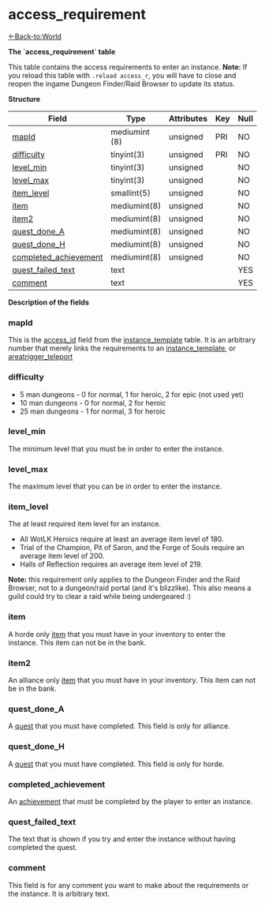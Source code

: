 # access\_requirement

[<-Back-to:World](database-world.md)

**The \`access\_requirement\` table**

This table contains the access requirements to enter an instance.
**Note:** If you reload this table with `.reload access_r`, you will have to close and reopen the ingame Dungeon Finder/Raid Browser to update its status.

**Structure**

| Field                       | Type          | Attributes | Key | Null | Default | Extra | Comment |
|-----------------------------|---------------|------------|-----|------|---------|-------|---------|
| [mapId][1]                  | mediumint (8) | unsigned   | PRI | NO   |         |       |         |
| [difficulty][2]             | tinyint(3)    | unsigned   | PRI | NO   |         |       |         |
| [level_min][3]              | tinyint(3)    | unsigned   |     | NO   |         |       |         |
| [level_max][4]              | tinyint(3)    | unsigned   |     | NO   |         |       |         |
| [item_level][5]             | smallint(5)   | unsigned   |     | NO   |         |       |         |
| [item][6]                   | mediumint(8)  | unsigned   |     | NO   |         |       |         |
| [item2][7]                  | mediumint(8)  | unsigned   |     | NO   |         |       |         |
| [quest_done_A][8]           | mediumint(8)  | unsigned   |     | NO   |         |       |         |
| [quest_done_H][9]           | mediumint(8)  | unsigned   |     | NO   |         |       |         |
| [completed_achievement][10] | mediumint(8)  | unsigned   |     | NO   |         |       |         |
| [quest_failed_text][11]     | text          |            |     | YES  | NULL    |       |         |
| [comment][12]               | text          |            |     | YES  | NULL    |       |         |

[1]: #mapid
[2]: #difficulty
[3]: #level_min
[4]: #level_max
[5]: #item_level
[6]: #item
[7]: #item2
[8]: #quest_done_a
[9]: #quest_done_h
[10]: #completed_achievement
[11]: #quest_failed_text
[12]: #comment

**Description of the fields**

### mapId

This is the [access\_id](instance_template) field from the [instance\_template](instance_template) table. It is an arbitrary number that merely links the requirements to an [instance\_template](instance_template), or [areatrigger\_teleport](areatrigger_teleport)

### difficulty

- 5 man dungeons - 0 for normal, 1 for heroic, 2 for epic (not used yet)
- 10 man dungeons - 0 for normal, 2 for heroic
- 25 man dungeons - 1 for normal, 3 for heroic

### level\_min

The minimum level that you must be in order to enter the instance.

### level\_max

The maximum level that you can be in order to enter the instance.

### item\_level

The at least required item level for an instance.

-   All WotLK Heroics require at least an average item level of 180.
-   Trial of the Champion, Pit of Saron, and the Forge of Souls require an average item level of 200.
-   Halls of Reflection requires an average item level of 219.

**Note:** this requirement only applies to the Dungeon Finder and the Raid Browser, not to a dungeon/raid portal (and it's blizzlike). This also means a guild could try to clear a raid while being undergeared :)

### item

A horde only [item](item_template) that you must have in your inventory to enter the instance. This item can not be in the bank.

### item2

An alliance only [item](item_template) that you must have in your inventory. This item can not be in the bank.

### quest\_done\_A

A [quest](quest_template) that you must have completed. This field is only for alliance.

### quest\_done\_H

A [quest](quest_template) that you must have completed. This field is only for horde.

### completed\_achievement

An [achievement](Achievement) that must be completed by the player to enter an instance.

### quest\_failed\_text

The text that is shown if you try and enter the instance without having completed the quest.

### comment

This field is for any comment you want to make about the requirements or the instance. It is arbitrary text.
